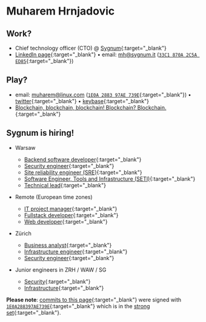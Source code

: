 # Muharem Hrnjadovic


## Work?

 * Chief technology officer (CTO) @ [Sygnum](https://www.sygnum.com/){:target="_blank"}
 * [LinkedIn page](https://www.linkedin.com/in/mhrnjad/){:target="_blank"} &#8226; email: [mh@sygnum.it](mailto:mh@sygnum.it) ([`33C1 870A 2C5A ED85`](https://pgp.surfnet.nl/pks/lookup?op=get&search=0x33C1870A2C5AED85){:target="_blank"})


## Play?

 * email: [muharem@linux.com](mailto:muharem@linux.com) ([`1E0A 2883 97AE 739E`](https://pgp.surfnet.nl/pks/lookup?op=get&search=0x1E0A288397AE739E){:target="_blank"}) &#8226; [twitter](https://twitter.com/al_maisan){:target="_blank"} &#8226; [keybase](https://keybase.io/al_maisan){:target="_blank"}
 * [Blockchain, blockchain, blockchain! Blockchain? Blockchain.](https://web.tresorit.com/l#wQ7OdKar1BWQjNwU_S-0Iw){:target="_blank"}


## Sygnum is hiring!

 * Warsaw
   * [Backend software developer](https://web.tresorit.com/l#9RK7fuP9IBdZ9JKQJv-xwg){:target="_blank"}
   * [Security engineer](https://web.tresorit.com/l#5AsFvAnyP_hCNZbKHKwpgw){:target="_blank"}
   * [Site reliability engineer (SRE)](https://web.tresorit.com/l#2BZrxY3Aujh3u0eVYvQhuw){:target="_blank"}
   * [Software Engineer, Tools and Infrastructure (SETI)](https://web.tresorit.com/l#o4O2ZmJmmXL8ESoz3U_gMw){:target="_blank"}
   * [Technical lead](https://web.tresorit.com/l#GJMYWEyNaEHYuotqUf3XKQ){:target="_blank"}

 * Remote (European time zones)
   * [IT project manager](jobs-zrh-pm.md){:target="_blank"}
   * [Fullstack developer](https://web.tresorit.com/l#A8Ol3Q1aUUZsUX3VUXYBQw){:target="_blank"}
   * [Web developer](https://web.tresorit.com/l#Oi2Xp6IQev9FwP77W3E9Sg){:target="_blank"}

 * Zürich
   * [Business analyst](jobs-zrh-ba.md){:target="_blank"}
   * [Infrastructure engineer](https://web.tresorit.com/l#fjvDf5Kv2nKv-1pyNEio5Q){:target="_blank"}
   * [Security engineer](https://web.tresorit.com/l#KY_FPe9AvGeqVsO_f5Y7UA){:target="_blank"}

 * Junior engineers in ZRH / WAW / SG
   * [Security](https://web.tresorit.com/l#1eRwlkF2G0iiGQ4izpTolQ){:target="_blank"}
   * [Infrastructure](https://web.tresorit.com/l#GMFRDXIxQDZE7dWuXMvTJQ){:target="_blank"}


**Please note**: [commits to this page](https://github.com/al-maisan/bcfail/commits/master){:target="_blank"} were signed with [`1E0A288397AE739E`](https://pgp.cs.uu.nl/stats/1e0a288397ae739e.html){:target="_blank"} which is in the [strong set](https://pgp.cs.uu.nl/plot/){:target="_blank"}.

